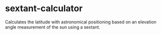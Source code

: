 # sextant-calculator
Calculates the latitude with astronomical positioning based on an elevation angle measurement of the sun using a sextant.
